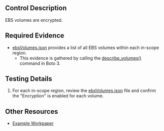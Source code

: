 ## Control Description
EBS volumes are encrypted.

## Required Evidence
* [ebsVolumes.json](/evidence_library/EBS/regions/us-east-1/ebsVolumes.json) provides a list of all EBS volumes within each in-scope region.
  * This evidence is gathered by calling the [describe_volumes()](https://boto3.amazonaws.com/v1/documentation/api/1.35.9/reference/services/ec2/client/describe_volumes.html) command in Boto 3. 

## Testing Details
1. For each in-scope region, review the [ebsVolumes.json](/evidence_library/EBS/regions/us-east-1/ebsVolumes.json) file and confirm the "Encryption" is enabled for each volume.


## Other Resources
- [Example Workpaper](https://docs.google.com/spreadsheets/d/1bGfbXUTSzVCSGCWn7UtG6QN4wWeEKdrubygcCuDDjbI/edit?gid=1449904500)
